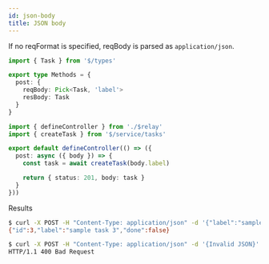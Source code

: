 ```yaml
---
id: json-body
title: JSON body
---
```


If no reqFormat is specified, reqBody is parsed as `application/json`.

```ts title="server/api/tasks/index.ts"
import { Task } from '$/types'

export type Methods = {
  post: {
    reqBody: Pick<Task, 'label'>
    resBody: Task
  }
}
```

```ts title="server/api/tasks/controller.ts"
import { defineController } from './$relay'
import { createTask } from '$/service/tasks'

export default defineController(() => ({
  post: async ({ body }) => {
    const task = await createTask(body.label)

    return { status: 201, body: task }
  }
}))
```

Results

```sh
$ curl -X POST -H "Content-Type: application/json" -d '{"label":"sample task3"}' http://localhost:8080/api/tasks
{"id":3,"label":"sample task 3","done":false}

$ curl -X POST -H "Content-Type: application/json" -d '{Invalid JSON}' http://localhost:8080/api/tasks -i
HTTP/1.1 400 Bad Request
```
